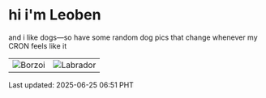# hi i'm Leoben

and i like dogs—so have some random dog pics that change whenever my CRON feels like it

|  |  |
|--------|----------|
| ![Borzoi](https://random-dog-vercel.vercel.app/api/random-borzoi?v=1750805483) | ![Labrador](https://random-dog-vercel.vercel.app/api/random-labrador?v=1750805483) |

Last updated: 2025-06-25 06:51 PHT
